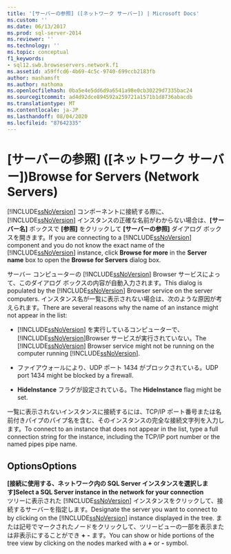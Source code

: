 ```yaml
---
title: '[サーバーの参照] ([ネットワーク サーバー]) | Microsoft Docs'
ms.custom: ''
ms.date: 06/13/2017
ms.prod: sql-server-2014
ms.reviewer: ''
ms.technology: ''
ms.topic: conceptual
f1_keywords:
- sql12.swb.browseservers.network.f1
ms.assetid: a59ffcd6-4b69-4c5c-9740-699ccb2183fb
author: mashamsft
ms.author: mathoma
ms.openlocfilehash: 0ba5e4e5dd6d9a6541a98e0cb30229d7335bac24
ms.sourcegitcommit: ad4d92dce894592a259721a1571b1d8736abacdb
ms.translationtype: MT
ms.contentlocale: ja-JP
ms.lasthandoff: 08/04/2020
ms.locfileid: "87642335"
---
```

# <a name="browse-for-servers-network-servers"></a><span data-ttu-id="d61ab-102">[サーバーの参照] ([ネットワーク サーバー])</span><span class="sxs-lookup"><span data-stu-id="d61ab-102">Browse for Servers (Network Servers)</span></span>
  <span data-ttu-id="d61ab-103">[!INCLUDE[ssNoVersion](../includes/ssnoversion-md.md)] コンポーネントに接続する際に、[!INCLUDE[ssNoVersion](../includes/ssnoversion-md.md)] インスタンスの正確な名前がわからない場合は、**[サーバー名]** ボックスで **[参照]** をクリックして **[サーバーの参照]** ダイアログ ボックスを開きます。</span><span class="sxs-lookup"><span data-stu-id="d61ab-103">If you are connecting to a [!INCLUDE[ssNoVersion](../includes/ssnoversion-md.md)] component and you do not know the exact name of the [!INCLUDE[ssNoVersion](../includes/ssnoversion-md.md)] instance, click **Browse for more** in the **Server name** box to open the **Browse for Servers** dialog box.</span></span>  
  
 <span data-ttu-id="d61ab-104">サーバー コンピューターの [!INCLUDE[ssNoVersion](../includes/ssnoversion-md.md)] Browser サービスによって、このダイアログ ボックスの内容が自動入力されます。</span><span class="sxs-lookup"><span data-stu-id="d61ab-104">This dialog is populated by the [!INCLUDE[ssNoVersion](../includes/ssnoversion-md.md)] Browser service on the server computers.</span></span> <span data-ttu-id="d61ab-105">インスタンス名が一覧に表示されない場合は、次のような原因が考えられます。</span><span class="sxs-lookup"><span data-stu-id="d61ab-105">There are several reasons why the name of an instance might not appear in the list:</span></span>  
  
-   <span data-ttu-id="d61ab-106">[!INCLUDE[ssNoVersion](../includes/ssnoversion-md.md)] を実行しているコンピューターで、 [!INCLUDE[ssNoVersion](../includes/ssnoversion-md.md)]Browser サービスが実行されていない。</span><span class="sxs-lookup"><span data-stu-id="d61ab-106">The [!INCLUDE[ssNoVersion](../includes/ssnoversion-md.md)] Browser service might not be running on the computer running [!INCLUDE[ssNoVersion](../includes/ssnoversion-md.md)].</span></span>  
  
-   <span data-ttu-id="d61ab-107">ファイアウォールにより、UDP ポート 1434 がブロックされている。</span><span class="sxs-lookup"><span data-stu-id="d61ab-107">UDP port 1434 might be blocked by a firewall.</span></span>  
  
-   <span data-ttu-id="d61ab-108">**HideInstance** フラグが設定されている。</span><span class="sxs-lookup"><span data-stu-id="d61ab-108">The **HideInstance** flag might be set.</span></span>  
  
 <span data-ttu-id="d61ab-109">一覧に表示されないインスタンスに接続するには、TCP/IP ポート番号または名前付きパイプのパイプ名を含む、そのインスタンスの完全な接続文字列を入力します。</span><span class="sxs-lookup"><span data-stu-id="d61ab-109">To connect to an instance that does not appear in the list, type a full connection string for the instance, including the TCP/IP port number or the named pipes pipe name.</span></span>  
  
## <a name="options"></a><span data-ttu-id="d61ab-110">Options</span><span class="sxs-lookup"><span data-stu-id="d61ab-110">Options</span></span>  
 <span data-ttu-id="d61ab-111">**[接続に使用する、ネットワーク内の SQL Server インスタンスを選択します]**</span><span class="sxs-lookup"><span data-stu-id="d61ab-111">**Select a SQL Server instance in the network for your connection**</span></span>  
 <span data-ttu-id="d61ab-112">ツリーに表示された [!INCLUDE[ssNoVersion](../includes/ssnoversion-md.md)] インスタンスをクリックして、接続するサーバーを指定します。</span><span class="sxs-lookup"><span data-stu-id="d61ab-112">Designate the server you want to connect to by clicking on the [!INCLUDE[ssNoVersion](../includes/ssnoversion-md.md)] instance displayed in the tree.</span></span> <span data-ttu-id="d61ab-113">または記号でマークされたノードをクリックして、ツリービューの一部を表示または非表示にすることができ **+** **-** ます。</span><span class="sxs-lookup"><span data-stu-id="d61ab-113">You can show or hide portions of the tree view by clicking on the nodes marked with a **+** or **-** symbol.</span></span>  
  
  
